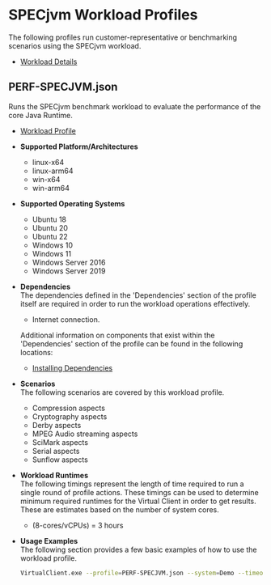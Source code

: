 ﻿# SPECjvm Workload Profiles
The following profiles run customer-representative or benchmarking scenarios using the SPECjvm workload.

* [Workload Details](./specjvm.md)  

## PERF-SPECJVM.json
Runs the SPECjvm benchmark workload to evaluate the performance of the core Java Runtime.

* [Workload Profile](https://github.com/microsoft/VirtualClient/blob/main/src/VirtualClient/VirtualClient.Main/profiles/PERF-SPECJVM.json) 

* **Supported Platform/Architectures**
  * linux-x64
  * linux-arm64
  * win-x64
  * win-arm64

* **Supported Operating Systems**
  * Ubuntu 18
  * Ubuntu 20
  * Ubuntu 22
  * Windows 10
  * Windows 11
  * Windows Server 2016
  * Windows Server 2019

* **Dependencies**  
  The dependencies defined in the 'Dependencies' section of the profile itself are required in order to run the workload operations effectively.
  * Internet connection.

  Additional information on components that exist within the 'Dependencies' section of the profile can be found in the following locations:
  * [Installing Dependencies](https://microsoft.github.io/VirtualClient/docs/category/dependencies/)

* **Scenarios**  
  The following scenarios are covered by this workload profile.

  * Compression aspects
  * Cryptography aspects
  * Derby aspects
  * MPEG Audio streaming aspects
  * SciMark aspects
  * Serial aspects
  * Sunflow aspects

* **Workload Runtimes**  
  The following timings represent the length of time required to run a single round of profile actions. These timings can be used to determine
  minimum required runtimes for the Virtual Client in order to get results. These are estimates based on the number of system cores.

  * (8-cores/vCPUs) = 3 hours

* **Usage Examples**  
  The following section provides a few basic examples of how to use the workload profile.

  ``` bash
  VirtualClient.exe --profile=PERF-SPECJVM.json --system=Demo --timeout=1440 --packageStore="{BlobConnectionString|SAS Uri}"
  ```